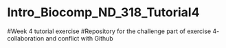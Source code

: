 # Intro_Biocomp_ND_318_Tutorial4
#Week 4 tutorial exercise
#Repository for the challenge part of exercise 4- collaboration and conflict with Github
